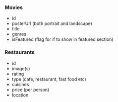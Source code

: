 ### Movies
- id
- posterUrl (both portrait and landscape)
- title
- genres
- isFeatured (flag for if to show in featured section)


### Restaurants
- id
- image(s)
- rating
- type (cafe, restaurant, fast food etc)
- cuisines
- price (per person)
- location